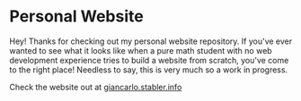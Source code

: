 # Personal Website

Hey! Thanks for checking out my personal website repository. If you've ever wanted to see what it looks like when a pure math student with no web development experience tries to build a website from scratch, you've come to the right place! Needless to say, this is very much so a work in progress.

Check the website out at [giancarlo.stabler.info](https://giancarlo.stabler.info)
